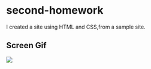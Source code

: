 <h1>second-homework</h1>

I created a site using HTML and CSS,from a sample site.

<h2>Screen Gif</h2>

![](ekran.gif)


